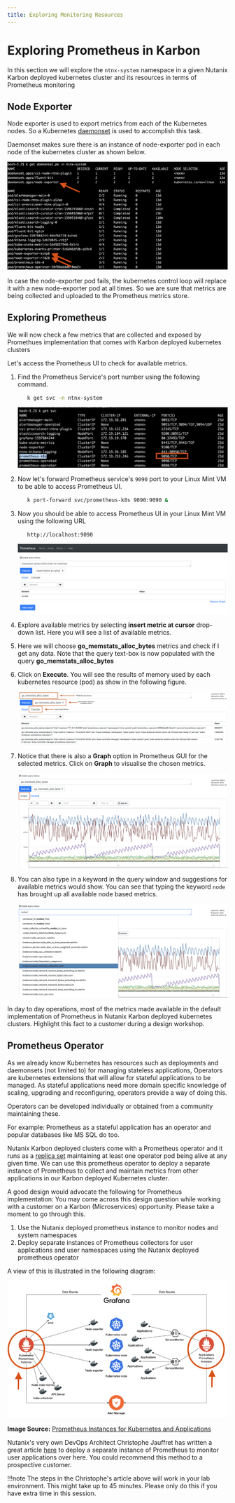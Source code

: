 ```yaml
---
title: Exploring Monitoring Resources
---
```


# Exploring Prometheus in Karbon

In this section we will explore the `ntnx-system` namespace in a given
Nutanix Karbon deployed kubernetes cluster and its resources in terms of
Prometheus monitoring

## Node Exporter 

Node exporter is used to export metrics from each of the Kubernetes
nodes. So a Kubernetes
[daemonset](https://kubernetes.io/docs/concepts/workloads/controllers/daemonset/) is used to accomplish this task.

Daemonset makes sure there is an instance of node-exporter pod in each node of the kubernetes cluster as shown below.

![](images/node-exporter-daemonset.png)

In case the node-exporter pod fails, the kubernetes control loop will
replace it with a new node-exporter pod at all times. So we are sure
that metrics are being collected and uploaded to the Prometheus metrics
store.

## Exploring Prometheus

We will now check a few metrics that are collected and exposed by
Promethues implementation that comes with Karbon deployed kubernetes
clusters

Let's access the Prometheus UI to check for available metrics.

1.  Find the Prometheus Service's port number using the following
    command.

    ```bash
       k get svc -n ntnx-system
    ```

    ![](images/prom-svc-port.png)

2.  Now let's forward Prometheus service's `9090` port to your Linux
    Mint VM to be able to access Prometheus UI.

    ```bash
       k port-forward svc/prometheus-k8s 9090:9090 &
    ```

3.  Now you should be able to access Prometheus UI in your Linux Mint VM
    using the following URL

    ```url
       http://localhost:9090
    ```

    ![](images/prom-splash.png)

4.  Explore available metrics by selecting **insert metric at cursor**
    drop-down list. Here you will see a list of available metrics.

5.  Here we will choose **go_memstats_alloc_bytes** metrics and check if
    I get any data. Note that the query text-box is now populated with
    the query **go_memstats_alloc_bytes**

6.  Click on **Execute**. You will see the results of memory used by
    each kubernetes resource (pod) as show in the following figure.

    ![](images/prom-query.png)

7.  Notice that there is also a **Graph** option in Prometheus GUI for
    the selected metrics. Click on **Graph** to visualise the chosen
    metrics.

    ![](images/prom-graph.png)

8.  You can also type in a keyword in the query window and suggestions
    for available metrics would show. You can see that typing the
    keyword `node` has brought up all available node based metrics.

    ![](images/prom-nodes-search.png)

In day to day operations, most of the metrics made available in the
default implementation of Prometheus in Nutanix Karbon deployed
kubernetes clusters. Highlight this fact to a customer during a design
workshop.

## Prometheus Operator 

As we already know Kubernetes has resources such as deployments and
daemonsets (not limited to) for managing stateless applications,
Operators are kubernetes extensions that will allow for stateful
applications to be managed. As stateful applications need more domain
specific knowledge of scaling, upgrading and reconfiguring, operators
provide a way of doing this.

Operators can be developed individually or obtained from a community
maintaining these.

For example: Prometheus as a stateful application has an operator and
popular databases like MS SQL do too.

Nutanix Karbon deployed clusters come with a Prometheus operator and it
runs as a [replica set](https://kubernetes.io/docs/concepts/workloads/controllers/replicaset/) maintaining at least one operator pod being alive at any given time. We can use this prometheus operator to deploy a separate instance of Prometheus to collect and maintain metrics from other applications in our Karbon deployed Kubernetes cluster.

A good design would advocate the following for Prometheus implementation: You may come across this design question while working with a customer on a Karbon (Microservices) opportunity. Please take a moment to go through this.

1.  Use the Nutanix deployed prometheus instance to monitor nodes and
    system namespaces
2.  Deploy separate instances of Prometheus collectors for user
    applications and user namespaces using the Nutanix deployed
    prometheus operator

A view of this is illustrated in the following diagram:

![](images/prom-instance-design.png)

**Image Source:**
[Prometheus Instances for Kubernetes and Applications](https://miro.medium.com/max/700/1*PK2FdiI5mwLTTOgik0BaJg.png)

Nutanix's very own DevOps Architect Christophe Jauffret has written a
great article [here](https://medium.com/@christophe_99995/applications-metrics-monitoring-on-nutanix-karbon-c1d1158ebcfc) to deploy a separate instance of Prometheus to monitor user applications over here. You could recommend this method to a prospective customer.

!!!note
        The steps in the Christophe's article above will work in your lab
        environment. This might take up to 45 minutes. Please only do this if
        you have extra time in this session.
